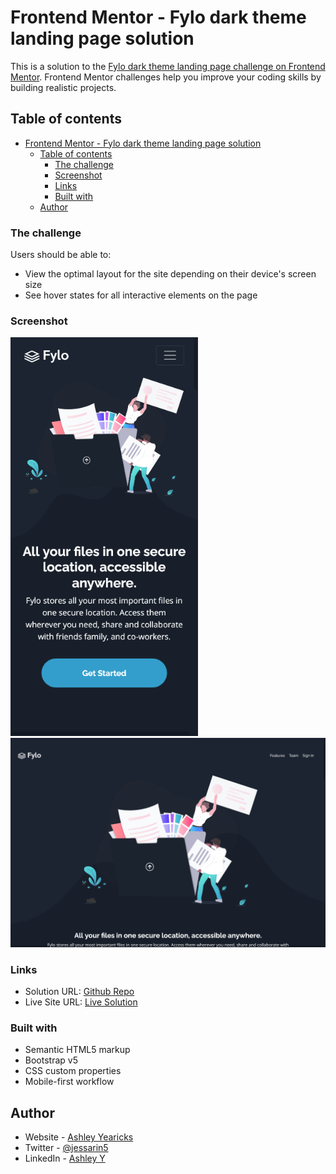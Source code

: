 # Frontend Mentor - Fylo dark theme landing page solution

This is a solution to the [Fylo dark theme landing page challenge on Frontend Mentor](https://www.frontendmentor.io/challenges/fylo-dark-theme-landing-page-5ca5f2d21e82137ec91a50fd). Frontend Mentor challenges help you improve your coding skills by building realistic projects. 

## Table of contents

- [Frontend Mentor - Fylo dark theme landing page solution](#frontend-mentor---fylo-dark-theme-landing-page-solution)
  - [Table of contents](#table-of-contents)
    - [The challenge](#the-challenge)
    - [Screenshot](#screenshot)
    - [Links](#links)
    - [Built with](#built-with)
  - [Author](#author)



### The challenge

Users should be able to:

- View the optimal layout for the site depending on their device's screen size
- See hover states for all interactive elements on the page

### Screenshot

<img src="/images/mobile-ss.png" width=300> <img src="/images/desktop-ss.png" witdh=600>



### Links

- Solution URL: [Github Repo](https://github.com/ayearicks/fylo-dark-theme-landing-page-master/)
- Live Site URL: [Live Solution](http://yearicks.dev/fylo-dark-theme-landing-page-master/)



### Built with

- Semantic HTML5 markup
- Bootstrap v5
- CSS custom properties
- Mobile-first workflow



## Author

- Website - [Ashley Yearicks](https://yearicks.dev)
- Twitter - [@jessarin5](https://www.twitter.com/jessarin5)
- LinkedIn - [Ashley Y](https://www.linkedin.com/in/ashley-yearicks)


